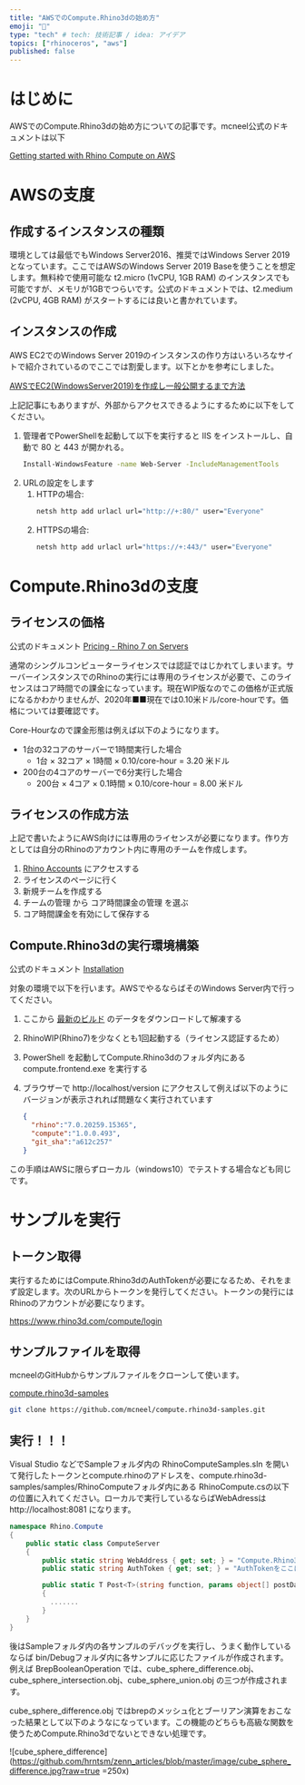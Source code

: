 ```yaml
---
title: "AWSでのCompute.Rhino3dの始め方"
emoji: "🦏"
type: "tech" # tech: 技術記事 / idea: アイデア
topics: ["rhinoceros", "aws"]
published: false
---
```


# はじめに

AWSでのCompute.Rhino3dの始め方についての記事です。mcneel公式のドキュメントは以下

[Getting started with Rhino Compute on AWS](https://github.com/mcneel/compute.rhino3d/blob/master/docs/getting-started.md)

# AWSの支度

## 作成するインスタンスの種類

環境としては最低でもWindows Server2016、推奨ではWindows Server 2019 となっています。ここではAWSのWindows Server 2019 Baseを使うことを想定します。無料枠で使用可能な t2.micro (1vCPU, 1GB RAM) のインスタンスでも可能ですが、メモリが1GBでつらいです。公式のドキュメントでは、t2.medium (2vCPU, 4GB RAM)  がスタートするには良いと書かれています。

## インスタンスの作成

AWS EC2でのWindows Server 2019のインスタンスの作り方はいろいろなサイトで紹介されているのでここでは割愛します。以下とかを参考にしました。

[AWSでEC2(WindowsServer2019)を作成し一般公開するまで方法](https://qiita.com/og_omochi/items/c85bfd61fd4bd9e5baab)

上記記事にもありますが、外部からアクセスできるようにするために以下をしてください。

1. 管理者でPowerShellを起動して以下を実行すると IIS をインストールし、自動で 80 と 443 が開かれる。
    ```bash
    Install-WindowsFeature -name Web-Server -IncludeManagementTools
    ```
2. URLの設定をします
   1. HTTPの場合:
      ```bash
      netsh http add urlacl url="http://+:80/" user="Everyone"
      ```
   2. HTTPSの場合:
      ```bash
      netsh http add urlacl url="https://+:443/" user="Everyone"
      ```

# Compute.Rhino3dの支度

## ライセンスの価格

公式のドキュメント [Pricing - Rhino 7 on Servers](https://www.rhino3d.com/compute-pricing)

通常のシングルコンピューターライセンスでは認証ではじかれてしまいます。サーバーインスタンスでのRhinoの実行には専用のライセンスが必要で、このライセンスはコア時間での課金になっています。現在WIP版なのでこの価格が正式版になるかわかりませんが、2020年■■現在では0.10米ドル/core-hourです。価格については要確認です。

Core-Hourなので課金形態は例えば以下のようになります。

+ 1台の32コアのサーバーで1時間実行した場合
  + 1台 × 32コア × 1時間 × 0.10/core-hour = 3.20 米ドル
+ 200台の4コアのサーバーで6分実行した場合
  + 200台 × 4コア × 0.1時間 × 0.10/core-hour = 8.00 米ドル

## ライセンスの作成方法

上記で書いたようにAWS向けには専用のライセンスが必要になります。作り方としては自分のRhinoのアカウント内に専用のチームを作成します。

1. [Rhino Accounts](https://accounts.rhino3d.com/) にアクセスする
2. ライセンスのページに行く
3. 新規チームを作成する
4. チームの管理 から コア時間課金の管理 を選ぶ
5. コア時間課金を有効にして保存する


## Compute.Rhino3dの実行環境構築

公式のドキュメント [Installation](https://github.com/mcneel/compute.rhino3d/blob/master/docs/installation.md)

対象の環境で以下を行います。AWSでやるならばそのWindows Server内で行ってください。

1. ここから [最新のビルド](https://ci.appveyor.com/api/projects/mcneel/compute-rhino3d/artifacts/compute.zip?branch=master&pr=false) のデータをダウンロードして解凍する
2. RhinoWIP(Rhino7)を少なくとも1回起動する（ライセンス認証するため）
3. PowerShell を起動してCompute.Rhino3dのフォルダ内にある compute.frontend.exe を実行する
4. ブラウザーで http://localhost/version にアクセスして例えば以下のようにバージョンが表示されれば問題なく実行されています

    ```json
    {
      "rhino":"7.0.20259.15365",
      "compute":"1.0.0.493",
      "git_sha":"a612c257"
    }
    ```
この手順はAWSに限らずローカル（windows10）でテストする場合なども同じです。

# サンプルを実行

## トークン取得

実行するためにはCompute.Rhino3dのAuthTokenが必要になるため、それをまず設定します。次のURLからトークンを発行してください。トークンの発行にはRhinoのアカウントが必要になります。

https://www.rhino3d.com/compute/login

## サンプルファイルを取得

mcneelのGitHubからサンプルファイルをクローンして使います。

[compute.rhino3d-samples](https://github.com/mcneel/compute.rhino3d-samples)

```bash
git clone https://github.com/mcneel/compute.rhino3d-samples.git
```

## 実行！！！

Visual Studio などでSampleフォルダ内の RhinoComputeSamples.sln を開いて発行したトークンとcompute.rhinoのアドレスを、compute.rhino3d-samples/samples/RhinoComputeフォルダ内にある RhinoCompute.csの以下の位置に入れてください。ローカルで実行しているならばWebAdressは http://localhost:8081 になります。

```cs
namespace Rhino.Compute
{
    public static class ComputeServer
    {
        public static string WebAddress { get; set; } = "Compute.Rhino3dのアドレスをセット。";
        public static string AuthToken { get; set; } = "AuthTokenをここにセット";

        public static T Post<T>(string function, params object[] postData)
        {
          .......
        }
    }
}
```

後はSampleフォルダ内の各サンプルのデバッグを実行し、うまく動作しているならば bin/Debugフォルダ内に各サンプルに応じたファイルが作成されます。
例えば BrepBooleanOperation では、cube_sphere_difference.obj、cube_sphere_intersection.obj、cube_sphere_union.obj の三つが作成されます。

cube_sphere_difference.obj ではbrepのメッシュ化とブーリアン演算をおこなった結果として以下のようなになっています。この機能のどちらも高級な関数を使うためCompute.Rhino3dでないとできない処理です。

![cube_sphere_difference](https://github.com/hrntsm/zenn_articles/blob/master/image/cube_sphere_difference.jpg?raw=true =250x)
